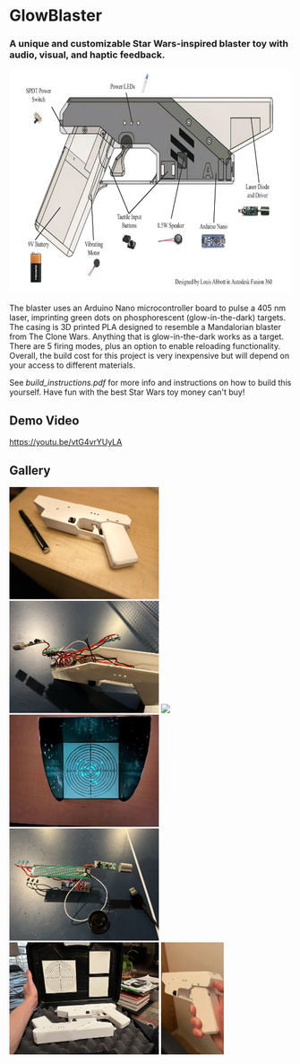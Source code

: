# GlowBlaster
### A unique and customizable Star Wars-inspired blaster toy with audio, visual, and haptic feedback.

<p align="center">
  <img src="assets/lb_parts.jpg" height=400>
  <!-- <img src="assets/short-ezgif.com-optimize.gif" height=300> -->
</p>

The blaster uses an Arduino Nano microcontroller board to pulse a 405 nm laser, imprinting green dots on phosphorescent (glow-in-the-dark) targets. The casing is 3D printed PLA designed to resemble a Mandalorian blaster from The Clone Wars. Anything that is glow-in-the-dark works as a target. There are 5 firing modes, plus an option to enable reloading functionality. Overall, the build cost for this project is very inexpensive but will depend on your access to different materials.

See <i>build_instructions.pdf</i> for more info and instructions on how to build this yourself. Have fun with the best Star Wars toy money can't buy!

## Demo Video
https://youtu.be/vtG4vrYUyLA

## Gallery
<p>
  <img src="assets/IMG_7249.JPEG" height=200>
  <img src="assets/70797708495__2B8C7910-2858-41E5-AC9A-E88DD9CD2ABC.JPEG" height=200>
  <img src="assets/IMG_7176.JPEG.gif" height=200>
  <img src="assets/IMG_7277.JPEG" height=200>
  <img src="assets/IMG_7522.JPEG" height=200>
  <img src="assets/IMG_7562.JPEG" height=200>
  <img src="assets/short-ezgif.com-optimize.gif" height=200>
</p>
